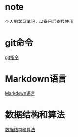 # note
个人的学习笔记，以备日后查找使用
# git命令
[git指令](https://github.com/heroszcy/note/blob/master/git%E5%91%BD%E4%BB%A4.md)
# Markdown语言
[Markdown语言](https://github.com/heroszcy/note/blob/master/Markdown%E8%AF%AD%E8%A8%80.md)

# 数据结构和算法
[数据结构和算法](https://github.com/heroszcy/note/blob/master/%E6%95%B0%E6%8D%AE%E7%BB%93%E6%9E%84%E5%92%8C%E7%AE%97%E6%B3%95.md)

